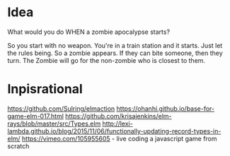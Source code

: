 # Idea
What would you do WHEN a zombie apocalypse starts?

So you start with no weapon. You're in a train station and it starts.
Just let the rules being. So a zombie appears. If they can bite someone, then they turn.
The Zombie will go for the non-zombie who is closest to them.

# Inpisrational
https://github.com/Sulring/elmaction
https://ohanhi.github.io/base-for-game-elm-017.html
https://github.com/krisajenkins/elm-rays/blob/master/src/Types.elm
http://lexi-lambda.github.io/blog/2015/11/06/functionally-updating-record-types-in-elm/
https://vimeo.com/105955605 - live coding a javascript game from scratch
